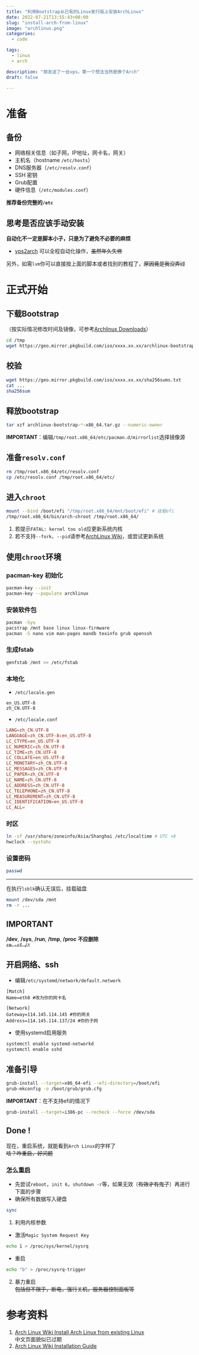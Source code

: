 ```yaml
---
title: "利用Bootstrap从已有的Linux发行版上安装ArchLinux"
date: 2022-07-21T13:55:43+08:00
slug: "install-arch-from-linux"
image: "archlinux.png"
categories:
  - code

tags:
  - linux
  - arch

description: "朋友送了一台vps，第一个想法当然是换个Arch"
draft: false

---   
```

# 准备   
## 备份  
* 网络相关信息（如子网，IP地址，网卡名，网关）  
* 主机名（hostname `/etc/hosts`）   
* DNS服务器（`/etc/resolv.conf`）   
* SSH 密钥  
* Grub配置  
* 硬件信息（`/etc/modules.conf`）  

**推荐备份完整的`/etc`**  
## 思考是否应该手动安装  
**自动化不一定是脚本小子，只是为了避免不必要的麻烦**  
* [vps2arch](https://gitlab.com/drizzt/vps2arch) 可以全程自动化操作，~~虽然年久失修~~  

另外，如需`lvm`你可以直接按上面的脚本或者找别的教程了，~~原因竟是我没弄过~~  
# 正式开始  
## 下载Bootstrap
（按实际情况修改时间及镜像，可参考[Archlinux Downloads](https://archlinux.org/download/)）  
```bash
cd /tmp
wget https://geo.mirror.pkgbuild.com/iso/xxxx.xx.xx/archlinux-bootstrap-x86_64.tar.gz
```   
## 校验   
```bash
wget https://geo.mirror.pkgbuild.com/iso/xxxx.xx.xx/sha256sums.txt
cat ...
sha256sum
```  

## 释放bootstrap  
```bash
tar xzf archlinux-bootstrap-*-x86_64.tar.gz --numeric-owner
```  
**IMPORTANT**：编辑`/tmp/root.x86_64/etc/pacman.d/mirrorlist`选择镜像源   

## 准备`resolv.conf`
```bash
rm /tmp/root.x86_64/etc/resolv.conf
cp /etc/resolv.conf /tmp/root.x86_64/etc/
```   

## 进入`chroot`  
```bash
mount --bind /boot/efi "/tmp/root.x86_64/mnt/boot/efi" # 挂载efi
/tmp/root.x86_64/bin/arch-chroot /tmp/root.x86_64/
```   
1. 若提示`FATAL: kernel too old`应更新系统内核   
2. 若不支持`--fork`、`--pid`请参考[ArchLinux Wiki](https://wiki.archlinux.org/title/Install_Arch_Linux_from_existing_Linux)，或尝试更新系统   

## 使用`chroot`环境   
### pacman-key 初始化  
```bash  
pacman-key --init
pacman-key --populate archlinux
```
### 安装软件包  
```bash
pacman -Syu
pacstrap /mnt base linux linux-firmware
pacman -S nano vim man-pages mandb texinfo grub openssh
```
### 生成fstab
```bash
genfstab /mnt >> /etc/fstab
```   
### 本地化
* `/etc/locale.gen`
```
en_US.UTF-8
zh_CN.UTF-8
```  
* `/etc/locale.conf`
```toml
LANG=zh_CN.UTF-8
LANGUAGE=zh_CN.UTF-8:en_US.UTF-8
LC_CTYPE=en_US.UTF-8
LC_NUMERIC=zh_CN.UTF-8
LC_TIME=zh_CN.UTF-8
LC_COLLATE=en_US.UTF-8
LC_MONETARY=zh_CN.UTF-8
LC_MESSAGES=zh_CN.UTF-8
LC_PAPER=zh_CN.UTF-8
LC_NAME=zh_CN.UTF-8
LC_ADDRESS=zh_CN.UTF-8
LC_TELEPHONE=zh_CN.UTF-8
LC_MEASUREMENT=zh_CN.UTF-8
LC_IDENTIFICATION=en_US.UTF-8
LC_ALL=
```  

### 时区  
```bash
ln -sf /usr/share/zoneinfo/Asia/Shanghai /etc/localtime # UTC +8
hwclock --systohc
```   
### 设置密码
```bash
passwd
```   
-----
在执行`lsblk`确认无误后，挂载磁盘  
```bash
mount /dev/sda /mnt
rm -r ...
```  
## **IMPORTANT**  
**/dev**, **/sys**, **/run**, **/tmp**, **/proc** **不应删除**  
~~`rm -rf /*`~~  

## 开启网络、ssh  
* 编辑`/etc/systemd/network/default.network`  
```service
[Match]
Name=eth0 #改为你的网卡名

[Network]
Gateway=114.145.114.145 #你的网关
Address=114.145.114.137/24 #你的子网
```
* 使用systemd启用服务   
```bash
systemctl enable systemd-networkd
systemctl enable sshd
```  

## 准备引导  
```bash
grub-install --target=x86_64-efi --efi-directory=/boot/efi
grub-mkconfig -o /boot/grub/grub.cfg
```
**IMPORTANT**：在不支持efi的情况下  
```bash
grub-install --target=i386-pc --recheck --force /dev/sda
```  

## Done !
现在，重启系统，就能看到`Arch Linux`的字样了   
~~啥？咋重启，好问题~~
### 怎么重启
* 先尝试`reboot`，`init 6`，`shutdown -r`等，如果无效（~~有效才有鬼了~~）再进行下面的步骤  
* 确保所有数据写入硬盘   
```bash
sync
```  
1. 利用内核参数
* 激活`Magic System Request Key`  
```bash
echo 1 > /proc/sys/kernel/sysrq  
```   
* 重启
```bash
echo "b" > /proc/sysrq-trigger
```  
2. 暴力重启  
~~包括但不限于，断电，强行关机，服务器控制面板等~~  

# 参考资料
1. [Arch Linux Wiki Install Arch Linux from existing Linux](https://wiki.archlinux.org/title/Install_Arch_Linux_from_existing_Linux)   
中文页面貌似已过期   
2. [Arch Linux Wiki Installation Guide](https://wiki.archlinux.org/title/Installation_guide_(%E7%AE%80%E4%BD%93%E4%B8%AD%E6%96%87))   
